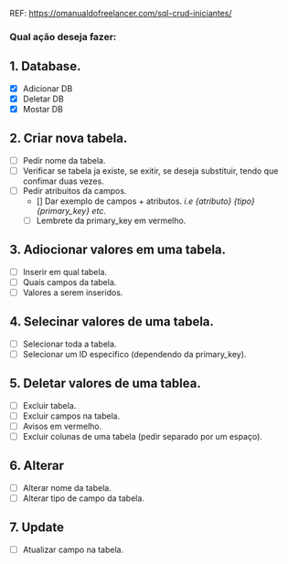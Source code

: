 REF: https://omanualdofreelancer.com/sql-crud-iniciantes/

### Qual ação deseja fazer:<br>

## 1. Database.
- [X] Adicionar DB
- [X] Deletar DB
- [X] Mostar DB

## 2. Criar nova tabela. <br>
- [ ] Pedir nome da tabela.
- [ ] Verificar se tabela ja existe, se exitir, se deseja substituir, tendo que confimar duas vezes.
- [ ] Pedir atribuitos da campos.
    - [] Dar exemplo de campos + atributos. <i>i.e {atributo} {tipo} {primary_key} etc</i>.
    - [ ] Lembrete da primary_key em vermelho.

## 3. Adiocionar valores em uma tabela.
- [ ] Inserir em qual tabela.
- [ ] Quais campos da tabela. 
- [ ] Valores a serem inseridos. 

## 4. Selecinar valores de uma tabela.
- [ ] Selecionar toda a tabela. 
- [ ] Selecionar um ID especifico (dependendo da primary_key). 

## 5. Deletar valores de uma tablea.
- [ ] Excluir tabela.
- [ ] Excluir campos na tabela.
- [ ] Avisos em vermelho. 
- [ ] Excluir colunas de uma tabela (pedir separado por um espaço). 

## 6. Alterar
- [ ] Alterar nome da tabela.
- [ ] Alterar tipo de campo da tabela.

## 7. Update
- [ ] Atualizar campo na tabela.